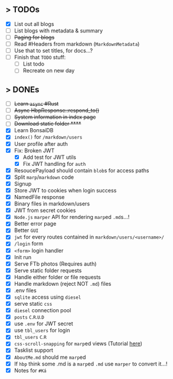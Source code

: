 ## > TODOs
- [x] List out all blogs
- [ ] List blogs with metadata & summary
- [ ] ~~Paging for blogs~~
- [ ] Read #Headers from markdown (`MarkdownMetadata`)
- [ ] Use that to set titles, for docs...?
- [ ] Finish that `TODO` stuff:
    - [ ] List todo
    - [ ] Recreate on new day
## > DONEs
- [ ] ~~Learn `async` #Rust~~
- [ ] ~~Async HbpResponse::respond_to()~~
- [ ] ~~System information in index page~~  
- [ ] ~~Download static folder  ****~~  
- [x] Learn BonsaiDB
- [x] `index()` for `/markdown/users`
- [x] User profile after auth
- [x] Fix: Broken JWT
    - [x] Add test for JWT utils
    - [x] Fix JWT handling for `auth`
- [x] ResoucePayload should contain `blob`s for access paths
- [x] Split `marp`/`markdown` code
- [x] Signup
- [x] Store JWT to cookies when login success
- [x] NamedFile response
- [x] Binary files in markdown/users
- [x] JWT from secret cookies
- [x] `Node.js` `marper` API for rendering `marp`ed `.md`s...!  
- [x] Better error page
- [x] Better `GUI`
- [x] `jwt` for every routes contained in `markdown/users/<username>/`
- [x] `/login` form
- [x] `<form>` login handler
- [x] Init run  
- [x] Serve FTb photos (Requires auth)  
- [x] Serve static folder requests  
- [x] Handle either folder or file requests  
- [x] Handle markdown (reject NOT `.md`) files  
- [x] .env files  
- [x] `sqlite` access using `diesel`  
- [x] serve static `css`  
- [x] `diesel` connection pool  
- [x] `posts` `C`.`R`.`U`.`D`  
- [x] use `.env` for JWT secret  
- [x] use `tbl_users` for login  
- [x] `tbl_users` `C`.`R`  
- [x] `css-scroll-snapping` for `marp`ed views
  (Tutorial [here](https://css-tricks.com/practical-css-scroll-snapping/))
- [x] Tasklist support  
- [x] `AboutMe.md` should me `marp`ed  
- [x] If `hbp` think some .md is a `marp`ed `.md` use `marper` to convert it...!  
- [x] Notes for `#Ká`  
